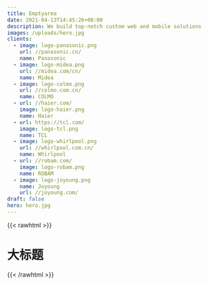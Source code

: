 ```yaml
---
title: Emptyarea
date: 2021-04-13T14:45:26+08:00
description: We build top-notch custom web and mobile solutions
images: /uploads/hero.jpg
clients:
  - image: logo-panasonic.png
    url: //panasonic.cn/
    name: Panasonic
  - image: logo-midea.png
    url: //midea.com/cn/
    name: Midea
  - image: logo-colmo.png
    url: //colmo.com.cn/
    name: COLMO
  - url: //haier.com/
    image: logo-haier.png
    name: Haier
  - url: https://tcl.com/
    image: logo-tcl.png
    name: TCL
  - image: logo-whirlpool.png
    url: //whirlpool.com.cn/
    name: Whirlpool
  - url: //robam.com/
    image: logo-robam.png
    name: ROBAM
  - image: logo-joyoung.png
    name: Joyoung
    url: //joyoung.com/
draft: false
hero: hero.jpg
---
```


{{< rawhtml >}}
  <h1 class="text-4xl text-red-500">大标题</h1>
{{< /rawhtml >}}
